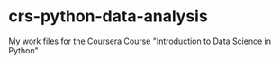 # crs-python-data-analysis
 My work files for the Coursera Course "Introduction to Data Science in Python"
